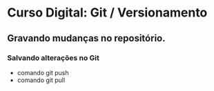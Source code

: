# Curso Digital: Git / Versionamento

## Gravando mudanças no repositório.

### Salvando alterações no Git

* comando git push
* comando git pull

